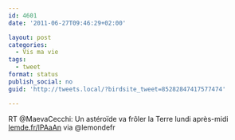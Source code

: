 ```yaml
---
id: 4601
date: '2011-06-27T09:46:29+02:00'

layout: post
categories:
  - Vis ma vie
tags:
  - tweet
format: status
publish_social: no
guid: 'http://tweets.local/?birdsite_tweet=85282847417577474'

---
```


RT @MaevaCecchi: Un astéroïde va frôler la Terre lundi après-midi [lemde.fr/lPAaAn](http://lemde.fr/lPAaAn) via @lemondefr